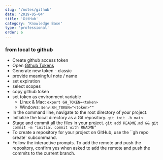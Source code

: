 ```yaml
---
slug: '/notes/github'
date: '2019-05-04'
title: 'GitHub'
category: 'Knowledge Base'
type: 'professional'
order: 6
---
```


### from local to github

- Create github access token
- Open [Github Tokens](https://github.com/settings/tokens)
- Generate new token - classic
- provide meaningful note / name
- set expiration
- select scopes
- copy github token
- set token as environment variable
  - Linux & Mac: `export GH_TOKEN=<token>`
  - Windows: `$env:GH_TOKEN="<token>""`
- In the command line, navigate to the root directory of your project.
- Initialize the local directory as a Git repository.
  `git init -b main`
- Stage and commit all the files in your project.
  `git add README.md && git commit -m "initial commit with README"`
- To create a repository for your project on GitHub, use the ``gh repo create` subcommand.
- Follow the interactive prompts. To add the remote and push the repository, confirm yes when asked to add the remote and push the commits to the current branch.
